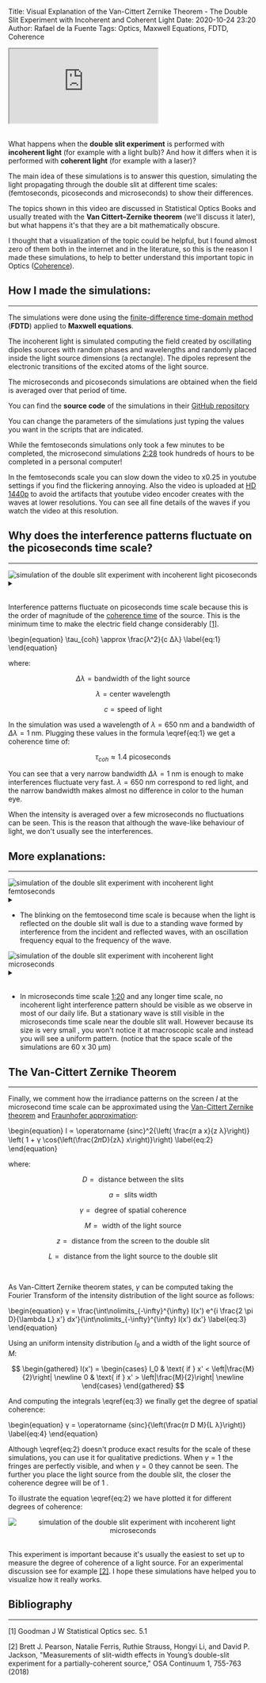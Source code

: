 Title: Visual Explanation of the Van-Cittert Zernike Theorem - The Double Slit Experiment with Incoherent and Coherent Light
Date: 2020-10-24 23:20
Author: Rafael de la Fuente
Tags: Optics, Maxwell Equations, FDTD, Coherence

<!-- 16:9 aspect ratio -->
<div class="embed-responsive embed-responsive-16by9">
<iframe class="embed-responsive-item" src="https://www.youtube.com/embed/5cyzdsd6AOs?vq=hd1440" alt="Simulation of the Double Slit Experiment with Incoherent and Coherent Light" allowfullscreen></iframe>
</div>


<br /> 

What happens when the **double slit experiment** is performed with **incoherent light** (for example with a light bulb)? And how it differs when it is performed with **coherent light**  (for example with a laser)?

The main idea of these simulations is to answer this question, simulating the light propagating through the double slit at different time scales: (femtoseconds, picoseconds and microseconds) to show their differences.

The topics shown in this video are discussed in Statistical Optics Books and usually treated with the **Van Cittert–Zernike theorem** (we'll discuss it later), but what happens it's that they are a bit mathematically obscure.

I thought that a visualization of the topic could be helpful, but I found almost zero of them both in the internet and in the literature, so this is the reason I made these simulations, to help to better understand this important topic in Optics ([Coherence](https://en.wikipedia.org/wiki/Coherence_(physics))).


## How I made the simulations:
---

The simulations were done using the [finite-difference time-domain method](https://en.wikipedia.org/wiki/Finite-difference_time-domain_method) (**FDTD**) applied to **Maxwell equations**.

The incoherent light is simulated computing the field created by oscillating dipoles sources with random phases and wavelengths and randomly placed inside the light source dimensions (a rectangle). The dipoles represent the electronic transitions of the excited atoms of the light source.

The microseconds and picoseconds simulations are obtained when the field is averaged over that period of time.

You can find the **source code** of the simulations in their [GitHub repository](https://github.com/rafael-fuente/Incoherent-Light-Simulation/tree/master/double_slit_simulations)

You can change the parameters of the simulations just typing the values you want in the scripts that are indicated.

While the femtoseconds simulations only took a few minutes to be completed, the microsecond simulations [2:28](https://www.youtube.com/watch?v=5cyzdsd6AOs&t=148s) took hundreds of hours to be completed in a personal computer!

In the femtoseconds scale you can slow down the video to x0.25 in youtube settings if you find the flickering annoying. Also the video is uploaded at [HD 1440p](https://www.youtube.com/watch?v=5cyzdsd6AOs?vq=hd1440)
 to avoid the artifacts that youtube video encoder creates with the waves at lower resolutions. You can see all fine details of the waves if you watch the video at this resolution.


## Why does the interference patterns fluctuate on the picoseconds time scale?
---
<div class="object-and-details">
<div style="text-align:left"><img src="./images/incoherent-double-slit-simulations/simulation-incoherent-picoseconds.jpg" alt="simulation of the double slit experiment with incoherent light picoseconds" loading="lazy"/></div>
  <details>
    <!-- added role=button to summary to resolve iOS funkiness -->
    <summary role="button" aria-label="static image"></summary>
    <div class="object-and-details1">
      <img src="./images/incoherent-double-slit-simulations/simulation-incoherent-picoseconds.gif" alt="simulation of the double slit experiment with incoherent light picoseconds" loading="lazy">
    </div>
  </details>
</div>
<br /> 

Interference patterns fluctuate on picoseconds time scale because this is the order of magnitude of the [coherence time](https://en.wikipedia.org/wiki/Coherence_time) of the source. This is the minimum time to make the electric field change considerably [[1]](#references).

\begin{equation}
\tau_{coh} \approx \frac{λ^2}{c Δλ}  \label{eq:1}
\end{equation}

where:

$$ Δλ = \text{bandwidth of the light source}$$

$$ λ = \text{center wavelength}$$

$$ c = \text{speed of light}$$


In the simulation was used a wavelength of $λ = 650 \text{ nm}$ and a bandwidth of $Δλ = 1 \text{ nm}$. Plugging these values in the formula \eqref{eq:1} we get a coherence time of:

$$\tau_{coh} \approx 1.4 \text{ picoseconds} $$

You can see that a very narrow bandwidth $Δλ = 1 \text{ nm}$ is enough to make interferences fluctuate very fast. $λ = 650 \text{ nm}$ correspond to red light, and the narrow bandwidth makes almost no difference in color to the human eye.

When the intensity is averaged over a few microseconds no fluctuations can be seen. This is the reason that although the wave-like behaviour of light, we don't usually see the interferences.

## More explanations:
---
<div class="object-and-details">
<div style="text-align:left"><img src="./images/incoherent-double-slit-simulations/simulation-incoherent-femtoseconds.jpg" alt="simulation of the double slit experiment with incoherent light femtoseconds" loading="lazy"/></div>
  <details>
    <!-- added role=button to summary to resolve iOS funkiness -->
    <summary role="button" aria-label="static image"></summary>
    <div class="object-and-details1">
      <img src="./images/incoherent-double-slit-simulations/simulation-incoherent-femtoseconds.gif" alt="simulation of the double slit experiment with incoherent light femtoseconds" loading="lazy">
    </div>
  </details>
</div>

+ The blinking on the femtosecond time scale is because when the light is reflected on the double slit wall is due to a standing wave formed by interference from the incident and reflected waves, with an oscillation frequency equal to the frequency of the wave.

<div class="object-and-details">
<div style="text-align:left"><img src="./images/incoherent-double-slit-simulations/simulation-incoherent-microseconds.jpg" alt="simulation of the double slit experiment with incoherent light microseconds" loading="lazy"/></div>
  <details>
    <!-- added role=button to summary to resolve iOS funkiness -->
    <summary role="button" aria-label="static image"></summary>
    <div class="object-and-details1">
      <img src="./images/incoherent-double-slit-simulations/simulation-incoherent-microseconds.gif" alt="simulation of the double slit experiment with incoherent light microseconds" loading="lazy">
    </div>
  </details>
</div>
<br /> 

+ In microseconds time scale [1:20](https://www.youtube.com/watch?v=5cyzdsd6AOs&t=80s) and any longer time scale, no incoherent light interference pattern should be visible as we observe in most of our daily life. But a stationary wave is still visible in the microseconds time scale near the double slit wall. However because its size is very small , you won't notice it at macroscopic scale and instead you will see a uniform pattern. (notice that the space scale of the simulations are 60 x 30 μm)

## The Van-Cittert Zernike Theorem
---

Finally, we comment how the irradiance patterns on the screen $I$ at the microsecond time scale can be approximated using the [Van-Cittert Zernike theorem](https://en.wikipedia.org/wiki/Van_Cittert%E2%80%93Zernike_theorem) and [Fraunhofer approximation](https://en.wikipedia.org/wiki/Fraunhofer_diffraction):

\begin{equation}
I ∝ \operatorname {sinc}^2{\left( \frac{𝜋 a x}{z λ}\right)} \left( 1 + γ  \cos{\left(\frac{2𝜋D}{zλ}  x\right)}\right) \label{eq:2}
\end{equation}

where:


$$D = \text{ distance between the slits}$$

$$a = \text{ slits width}$$

$$γ = \text{ degree of spatial coherence}$$  

$$M = \text{ width of the light source}$$

$$z = \text{ distance from the screen to the double slit}$$

$$L = \text{ distance from the light source to the double slit}$$

<br /> 

As Van-Cittert Zernike theorem states, $γ$ can be computed taking the Fourier Transform of the intensity distribution of the light source as follows:

\begin{equation}
  γ = \frac{\int\nolimits_{-\infty}^{\infty}  I(x') e^{i \frac{2 \pi D}{\lambda L} x'} dx'}{\int\nolimits_{-\infty}^{\infty} I(x')  dx'} \label{eq:3}
\end{equation}

Using an uniform intensity distribution $I_0$ and a width of the light source of $M$:

$$
\begin{gathered}
I(x') = \begin{cases}
 I_0 & \text{ if } x' < \left|\frac{M}{2}\right| \newline
 0 & \text{ if } x' > \left|\frac{M}{2}\right| \newline 
\end{cases}
\end{gathered}
$$

And computing the integrals \eqref{eq:3} we finally get the degree of spatial coherence:

\begin{equation}
γ = \operatorname {sinc}{\left(\frac{𝜋 D M}{L λ}\right)} \label{eq:4}
\end{equation}

Although \eqref{eq:2} doesn't produce exact results for the scale of these simulations, you can use it for qualitative predictions. When $γ = 1$ the fringes are perfectly visible, and when $γ = 0$ they cannot be seen. The further you place the light source from the double slit, the closer the coherence degree will be of $1$ .

To illustrate the equation \eqref{eq:2} we have plotted it for different degrees of coherence:

<div style="text-align:center"><img src="./images/incoherent-double-slit-simulations/Van-Cittert-Zernike-Theorem-coherence.png" alt="simulation of the double slit experiment with incoherent light microseconds"/></div>
<br /> 



This experiment is important because it's usually the easiest to set up to measure the degree of coherence of a light source. For an experimental discussion see for example [[2]](#references). I hope these simulations have helped you to visualize how it really works.

## Bibliography
---

<div class="references" id="references"></div>

[1] Goodman J W Statistical Optics sec. 5.1<br /> 

[2] Brett J. Pearson, Natalie Ferris, Ruthie Strauss, Hongyi Li, and David P. Jackson, "Measurements of slit-width effects in Young’s double-slit experiment for a partially-coherent source," OSA Continuum 1, 755-763 (2018)

